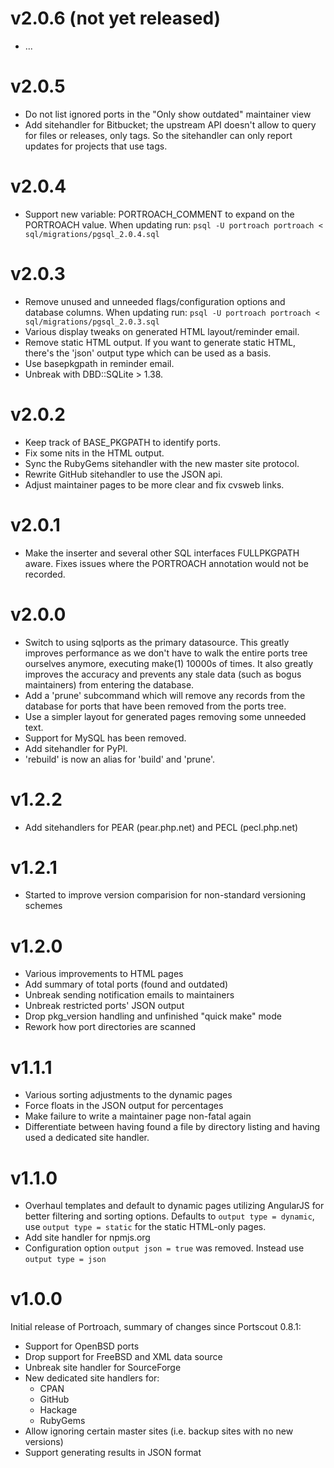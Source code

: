 v2.0.6 (not yet released)
======

- ...

v2.0.5
======

- Do not list ignored ports in the "Only show outdated" maintainer view
- Add sitehandler for Bitbucket; the upstream API doesn't allow to
  query for files or releases, only tags. So the sitehandler can only
  report updates for projects that use tags.

v2.0.4
======

- Support new variable: PORTROACH_COMMENT to expand on the PORTROACH value.
  When updating run: `psql -U portroach portroach < sql/migrations/pgsql_2.0.4.sql`

v2.0.3
======

- Remove unused and unneeded flags/configuration options and database columns.
  When updating run: `psql -U portroach portroach < sql/migrations/pgsql_2.0.3.sql`
- Various display tweaks on generated HTML layout/reminder email.
- Remove static HTML output. If you want to generate static HTML, there's the
  'json' output type which can be used as a basis.
- Use basepkgpath in reminder email.
- Unbreak with DBD::SQLite > 1.38.

v2.0.2
======

- Keep track of BASE_PKGPATH to identify ports.
- Fix some nits in the HTML output.
- Sync the RubyGems sitehandler with the new master site protocol.
- Rewrite GitHub sitehandler to use the JSON api.
- Adjust maintainer pages to be more clear and fix cvsweb links.

v2.0.1
======

- Make the inserter and several other SQL interfaces FULLPKGPATH aware.
  Fixes issues where the PORTROACH annotation would not be recorded.

v2.0.0
======

- Switch to using sqlports as the primary datasource. This greatly
  improves performance as we don't have to walk the entire ports tree
  ourselves anymore, executing make(1) 10000s of times.
  It also greatly improves the accuracy and prevents any stale data
  (such as bogus maintainers) from entering the database.
- Add a 'prune' subcommand which will remove any records from the
  database for ports that have been removed from the ports tree.
- Use a simpler layout for generated pages removing some unneeded text.
- Support for MySQL has been removed.
- Add sitehandler for PyPI.
- 'rebuild' is now an alias for 'build' and 'prune'.

v1.2.2
======

- Add sitehandlers for PEAR (pear.php.net) and PECL (pecl.php.net)

v1.2.1
======

- Started to improve version comparision for non-standard versioning schemes

v1.2.0
======

- Various improvements to HTML pages
- Add summary of total ports (found and outdated)
- Unbreak sending notification emails to maintainers
- Unbreak restricted ports' JSON output
- Drop pkg_version handling and unfinished "quick make" mode
- Rework how port directories are scanned

v1.1.1
======

- Various sorting adjustments to the dynamic pages
- Force floats in the JSON output for percentages
- Make failure to write a maintainer page non-fatal again
- Differentiate between having found a file by directory listing and having used
  a dedicated site handler.

v1.1.0
======

- Overhaul templates and default to dynamic pages utilizing AngularJS for
  better filtering and sorting options. Defaults to `output type = dynamic`,
  use `output type = static` for the static HTML-only pages.
- Add site handler for npmjs.org
- Configuration option `output json = true` was removed.
  Instead use `output type = json`

v1.0.0
======

Initial release of Portroach, summary of changes since Portscout 0.8.1:

- Support for OpenBSD ports
- Drop support for FreeBSD and XML data source
- Unbreak site handler for SourceForge
- New dedicated site handlers for:
  - CPAN
  - GitHub
  - Hackage
  - RubyGems
- Allow ignoring certain master sites (i.e. backup sites with no new versions)
- Support generating results in JSON format
